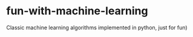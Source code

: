 # fun-with-machine-learning

Classic machine learning algorithms implemented in python, just for fun)

